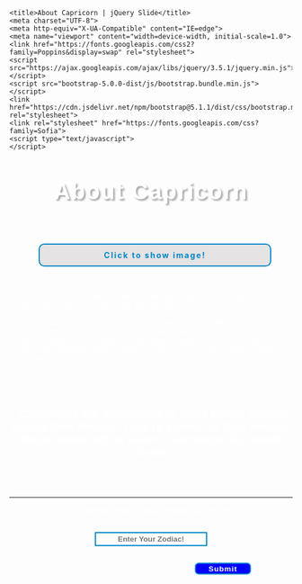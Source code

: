 <!DOCTYPE html>
<html>
<head>

    <title>About Capricorn | jQuery Slide</title>
    <meta charset="UTF-8">
    <meta http-equiv="X-UA-Compatible" content="IE=edge">
    <meta name="viewport" content="width=device-width, initial-scale=1.0">
    <link href="https://fonts.googleapis.com/css2?family=Poppins&display=swap" rel="stylesheet">
    <script src="https://ajax.googleapis.com/ajax/libs/jquery/3.5.1/jquery.min.js"></script>
    <script src="bootstrap-5.0.0-dist/js/bootstrap.bundle.min.js"></script>
    <link href="https://cdn.jsdelivr.net/npm/bootstrap@5.1.1/dist/css/bootstrap.min.css" rel="stylesheet">
    <link rel="stylesheet" href="https://fonts.googleapis.com/css?family=Sofia">
    <script type="text/javascript">
    </script>
    
<script> 
$(document).ready(function(){
  $("#flip").click(function(){
    $("#panel").slideToggle("fast");
  });
});
$(document).ready(function(){
  $("button").click(function(){
    alert("Hello! " + $("#test").val());
  });
});
</script>
<style>
h1 {
    margin-top: 50px;
  font-family: "Sofia", sans-serif;
  font-size: 40px;
  text-shadow: 3px 3px 3px #ababab;
  text-align: center;
    color: white;
        letter-spacing: 2px;
}
body {
	background-image: url(https://i.pinimg.com/originals/73/62/75/7362759c02faa8997f142569eeffd872.gif);
}
img, #flip {
	width: 380px;
    text-align: center;
    margin-top: 10px;
}
#flip {
    width: 390px;
    padding: 20px;
    margin-bottom: 10px;
    background: #e5e3e4;
    color: #0085c8;
    border: 2px solid #0085c8;
    border-radius: 10px 10px;
    cursor: pointer;
    font-weight: bold;
    letter-spacing: 2px;
}
#panel, #flip {
  padding: 10px;
  text-align: center;

}

#panel {
  padding: 5px;
  color: white;
  display: none;

}
#wrapper {
    width: 400px;
    margin: auto;
    padding: 10px;
    margin-top: 50px;
}
p {
	font-family: 'Poppins', sans-serif;
    padding: 0px;
    color: white;
    margin-top: 9px;
      margin-left: 20px;
        text-indent: 30px;
}
h3{
	font-family: 'Poppins', sans-serif;
    padding: 0px;
    color: white;
    margin-top: 9px;
      margin-left: 20px;
          font-size: 15px;
          text-align: center;
}

h2{
font-family: 'Poppins', sans-serif;
color: white;
  text-align: center;
    font-size: 20px;
}
button {
    width: 100px;
    text-align: center;
    padding: 1px;
    margin-bottom: 0px;
    background: blue;
    color: white;
    border: 2px solid #0085c8;
    border-radius: 7px 7px;
    cursor: pointer;
    font-weight: bold;
    letter-spacing: 1px;
  position: center;
  left: 50%;
  transform: translate(280%, 50%);
}
#test {
    width: 200px;
    padding: 3px;
    margin-bottom: 10px;
    color: black;
    border: 2px solid #0085c8;
    border-radius: 1px 1px;
    font-weight: bold;
    text-align: center;
}
#p{
  margin-top: 30px;
font-family: 'Poppins', sans-serif;
color: white;
  text-align: center;
    font-size: 16px;
        font-weight: bold;
}
</style>
</head>
<body>
<body>
<h1>About Capricorn</h1>
    <div id="wrapper"> 
<div id="flip">Click to show image!</div>

<div id="panel">
<img src="https://astromix.net/blog/wp-content/themes/yootheme/cache/capricorn-27290bdc.jpeg">
</div>
</div>

<p>If you were born between December 22 and January 19, you're a Capricorn. And just like with every other sign in the zodiac, Capricorn personality traits have their own special flavor.</p>
<p>Ruled by the planet Saturn, which represents the limits of space and time, Capricorns are born with a keen awareness of this Earthly limitation and are thus determined to make things happen during their lifetime," says astrologer Elisabeth Grace. "They're known for their serious focus, especially in youth.</p>
<h2>
|
</h2>
<h2>
<i>"Capricorns are determined to make things happen during their lifetime. They're known for their serious focus, especially in youth."</i> -astrologer Elisabeth Grace
</h2>
<h2>
|
</h2><hr>
<h3>So, whats your zodiac? Please write here :)</h3>
<div id="p">
<input type="text" id="test" Hello!="Mickey Mouse" placeholder="Enter Your Zodiac!"></div>

<button>Submit</button>

</body>

</body>
</html>
